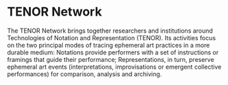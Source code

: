 # TENOR Network

The TENOR Network brings together researchers and institutions around Technologies of Notation and Representation (TENOR). Its activities focus on the two principal modes of tracing ephemeral art practices in a more durable medium: Notations provide performers with a set of instructions or framings that guide their performance; Representations, in turn, preserve ephemeral art events (interpretations, improvisations or emergent collective performances) for comparison, analysis and archiving.

